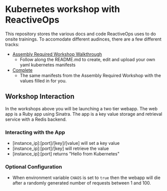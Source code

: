 # Kubernetes workshop with ReactiveOps

This repository stores the various docs and code ReactiveOps uses to do onsite trainings. To accomodate different audinces, there are a few different tracks:

* [Assembly Required Workshop Walkthrough](assembly_required/README.md)
  * Follow along the README.md to create, edit and upload your own yaml kubernetes manifests
* [Complete](complete)
  * The same manifests from the Assembly Required Workshop with the values filled in for you. 

## Workshop Interaction

In the workshops above you will be launching a two tier webapp. The web app is a Ruby app using Sinatra. The app is a key value storage and retrieval service with a Redis backend.

### Interacting with the App
* [instance_ip]:[port]/[key]/[value] will set a key value
* [instance_ip]:[port]/[key] will retrieve the value
* [instance_ip]:[port] returns "Hello from Kubernetes"

### Optional Configuration
* When environment variable `CHAOS` is set to `true` then the webapp will die after a randomly generated number of requests between 1 and 100.
